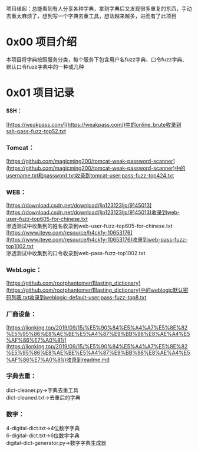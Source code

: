 项目缘起：总能看到有人分享各种字典，拿到字典后又发现很多重复的东西，手动去重太麻烦了，想到写一个字典去重工具，想法越来越多，进而有了此项目

# 0x00 项目介绍
本项目将字典按照服务分类，每个服务下包含用户名fuzz字典、口令fuzz字典、默认口令fuzz字典中的一种或几种

# 0x01 项目记录
#### SSH：  
[https://weakpass.com/](https://weakpass.com/)中的online_brute收录到ssh-pass-fuzz-top52.txt

### Tomcat：  
[https://github.com/magicming200/tomcat-weak-password-scanner](https://github.com/magicming200/tomcat-weak-password-scanner)中的username.txt和password.txt收录到tomcat-user:pass-fuzz-top424.txt

### WEB：  
[https://download.csdn.net/download/ljp123123ljp/9145013](https://download.csdn.net/download/ljp123123ljp/9145013)收录到web-user-fuzz-top605-for-chinese.txt  
渗透测试中收集到的姓名收录到web-user-fuzz-top605-for-chinese.txt  
[https://www.iteye.com/resource/h4ck1y-10653176](https://www.iteye.com/resource/h4ck1y-10653176)收录到web-pass-fuzz-top1002.txt  
渗透测试中收集到的口令收录到web-pass-fuzz-top1002.txt

### WebLogic：  
[https://github.com/rootphantomer/Blasting_dictionary](https://github.com/rootphantomer/Blasting_dictionary)中的weblogic默认密码列表.txt收录到weblogic-default-user:pass-fuzz-top8.txt

### 厂商设备：  
[https://lionking.top/2019/09/15/%E5%90%84%E5%A4%A7%E5%8E%82%E5%95%86%E8%AE%BE%E5%A4%87%E9%BB%98%E8%AE%A4%E5%AF%86%E7%A0%81/](https://lionking.top/2019/09/15/%E5%90%84%E5%A4%A7%E5%8E%82%E5%95%86%E8%AE%BE%E5%A4%87%E9%BB%98%E8%AE%A4%E5%AF%86%E7%A0%81/)收录到readme.md

### 字典去重：  
dict-cleaner.py->字典去重工具  
dict-cleaned.txt->去重后的字典

### 数字：  
4-digital-dict.txt->4位数字字典  
6-digital-dict.txt->6位数字字典  
digital-dict-generator.py->数字字典生成器
